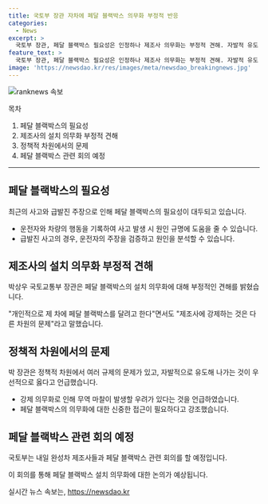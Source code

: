 ```yaml
---
title: 국토부 장관 자차에 페달 블랙박스 의무화 부정적 반응
categories:
  - News
excerpt: >
  국토부 장관, 페달 블랙박스 필요성은 인정하나 제조사 의무화는 부정적 견해. 자발적 유도 우선 주장하며 강제 의무화는 무역 마찰 우려. 시청 역주행 사고로 페달 블랙박스 관련 회의 예정.
feature_text: >
  국토부 장관, 페달 블랙박스 필요성은 인정하나 제조사 의무화는 부정적 견해. 자발적 유도 우선 주장하며 강제 의무화는 무역 마찰 우려. 시청 역주행 사고로 페달 블랙박스 관련 회의 예정.
image: 'https://newsdao.kr/res/images/meta/newsdao_breakingnews.jpg'
---
```


<p><img src="https://newsdao.kr/res/images/meta/newsdao_breakingnews.jpg" alt="ranknews 속보" /></p>

<p>목차</p>

<ol>
<li>페달 블랙박스의 필요성</li>
<li>제조사의 설치 의무화 부정적 견해</li>
<li>정책적 차원에서의 문제</li>
<li>페달 블랙박스 관련 회의 예정</li>
</ol>

<hr />

<h2 data-ke-size="size26">페달 블랙박스의 필요성</h2>

<p data-ke-size="size16">최근의 사고와 급발진 주장으로 인해 페달 블랙박스의 필요성이 대두되고 있습니다.</p>

<ul>
  <li>운전자와 차량의 행동을 기록하여 사고 발생 시 원인 규명에 도움을 줄 수 있습니다.</li>
  <li>급발진 사고의 경우, 운전자의 주장을 검증하고 원인을 분석할 수 있습니다.</li>
</ul>

<h2 data-ke-size="size26">제조사의 설치 의무화 부정적 견해</h2>

<p data-ke-size="size16">박상우 국토교통부 장관은 페달 블랙박스의 설치 의무화에 대해 부정적인 견해를 밝혔습니다.</p>

<p data-ke-size="size16">"개인적으로 제 차에 페달 블랙박스를 달려고 한다"면서도 "제조사에 강제하는 것은 다른 차원의 문제"라고 말했습니다.</p>

<h2 data-ke-size="size26">정책적 차원에서의 문제</h2>

<p data-ke-size="size16">박 장관은 정책적 차원에서 여러 규제의 문제가 있고, 자발적으로 유도해 나가는 것이 우선적으로 옳다고 언급했습니다.</p>

<ul>
  <li>강제 의무화로 인해 무역 마찰이 발생할 우려가 있다는 것을 언급하였습니다.</li>
  <li>페달 블랙박스의 의무화에 대한 신중한 접근이 필요하다고 강조했습니다.</li>
</ul>

<h2 data-ke-size="size26">페달 블랙박스 관련 회의 예정</h2>

<p data-ke-size="size16">국토부는 내일 완성차 제조사들과 페달 블랙박스 관련 회의를 할 예정입니다.</p>

<p data-ke-size="size16">이 회의를 통해 페달 블랙박스 설치 의무화에 대한 논의가 예상됩니다.</p>
실시간 뉴스 속보는, <a href="https://newsdao.kr" rel="dofollow">https://newsdao.kr</a>



